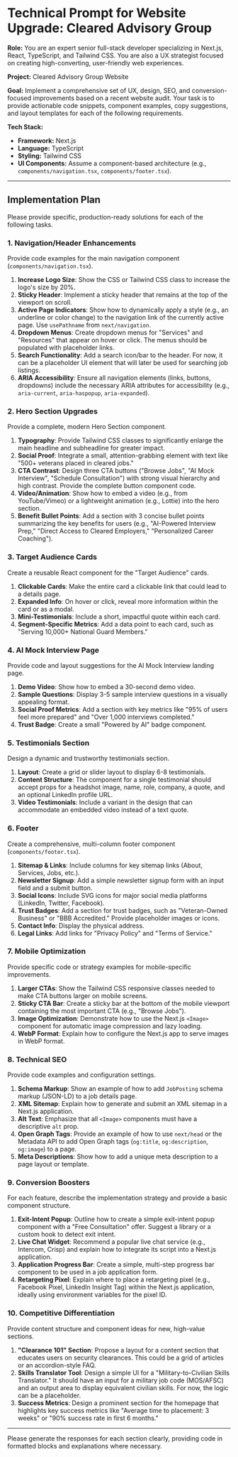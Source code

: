 # Technical Prompt for Website Upgrade: Cleared Advisory Group

**Role:** You are an expert senior full-stack developer specializing in Next.js, React, TypeScript, and Tailwind CSS. You are also a UX strategist focused on creating high-converting, user-friendly web experiences.

**Project:** Cleared Advisory Group Website

**Goal:** Implement a comprehensive set of UX, design, SEO, and conversion-focused improvements based on a recent website audit. Your task is to provide actionable code snippets, component examples, copy suggestions, and layout templates for each of the following requirements.

**Tech Stack:**
- **Framework:** Next.js
- **Language:** TypeScript
- **Styling:** Tailwind CSS
- **UI Components:** Assume a component-based architecture (e.g., `components/navigation.tsx`, `components/footer.tsx`).

---

## Implementation Plan

Please provide specific, production-ready solutions for each of the following tasks.

### 1. Navigation/Header Enhancements

Provide code examples for the main navigation component (`components/navigation.tsx`).

1.  **Increase Logo Size**: Show the CSS or Tailwind CSS class to increase the logo's size by 20%.
2.  **Sticky Header**: Implement a sticky header that remains at the top of the viewport on scroll.
3.  **Active Page Indicators**: Show how to dynamically apply a style (e.g., an underline or color change) to the navigation link of the currently active page. Use `usePathname` from `next/navigation`.
4.  **Dropdown Menus**: Create dropdown menus for "Services" and "Resources" that appear on hover or click. The menus should be populated with placeholder links.
5.  **Search Functionality**: Add a search icon/bar to the header. For now, it can be a placeholder UI element that will later be used for searching job listings.
6.  **ARIA Accessibility**: Ensure all navigation elements (links, buttons, dropdowns) include the necessary ARIA attributes for accessibility (e.g., `aria-current`, `aria-haspopup`, `aria-expanded`).

### 2. Hero Section Upgrades

Provide a complete, modern Hero Section component.

1.  **Typography**: Provide Tailwind CSS classes to significantly enlarge the main headline and subheadline for greater impact.
2.  **Social Proof**: Integrate a small, attention-grabbing element with text like "500+ veterans placed in cleared jobs."
3.  **CTA Contrast**: Design three CTA buttons ("Browse Jobs", "AI Mock Interview", "Schedule Consultation") with strong visual hierarchy and high contrast. Provide the complete button component code.
4.  **Video/Animation**: Show how to embed a video (e.g., from YouTube/Vimeo) or a lightweight animation (e.g., Lottie) into the hero section.
5.  **Benefit Bullet Points**: Add a section with 3 concise bullet points summarizing the key benefits for users (e.g., "AI-Powered Interview Prep," "Direct Access to Cleared Employers," "Personalized Career Coaching").

### 3. Target Audience Cards

Create a reusable React component for the "Target Audience" cards.

1.  **Clickable Cards**: Make the entire card a clickable link that could lead to a details page.
2.  **Expanded Info**: On hover or click, reveal more information within the card or as a modal.
3.  **Mini-Testimonials**: Include a short, impactful quote within each card.
4.  **Segment-Specific Metrics**: Add a data point to each card, such as "Serving 10,000+ National Guard Members."

### 4. AI Mock Interview Page

Provide code and layout suggestions for the AI Mock Interview landing page.

1.  **Demo Video**: Show how to embed a 30-second demo video.
2.  **Sample Questions**: Display 3-5 sample interview questions in a visually appealing format.
3.  **Social Proof Metrics**: Add a section with key metrics like "95% of users feel more prepared" and "Over 1,000 interviews completed."
4.  **Trust Badge**: Create a small "Powered by AI" badge component.

### 5. Testimonials Section

Design a dynamic and trustworthy testimonials section.

1.  **Layout**: Create a grid or slider layout to display 6-8 testimonials.
2.  **Content Structure**: The component for a single testimonial should accept props for a headshot image, name, role, company, a quote, and an optional LinkedIn profile URL.
3.  **Video Testimonials**: Include a variant in the design that can accommodate an embedded video instead of a text quote.

### 6. Footer

Create a comprehensive, multi-column footer component (`components/footer.tsx`).

1.  **Sitemap & Links**: Include columns for key sitemap links (About, Services, Jobs, etc.).
2.  **Newsletter Signup**: Add a simple newsletter signup form with an input field and a submit button.
3.  **Social Icons**: Include SVG icons for major social media platforms (LinkedIn, Twitter, Facebook).
4.  **Trust Badges**: Add a section for trust badges, such as "Veteran-Owned Business" or "BBB Accredited." Provide placeholder images or icons.
5.  **Contact Info**: Display the physical address.
6.  **Legal Links**: Add links for "Privacy Policy" and "Terms of Service."

### 7. Mobile Optimization

Provide specific code or strategy examples for mobile-specific improvements.

1.  **Larger CTAs**: Show the Tailwind CSS responsive classes needed to make CTA buttons larger on mobile screens.
2.  **Sticky CTA Bar**: Create a sticky bar at the bottom of the mobile viewport containing the most important CTA (e.g., "Browse Jobs").
3.  **Image Optimization**: Demonstrate how to use the Next.js `<Image>` component for automatic image compression and lazy loading.
4.  **WebP Format**: Explain how to configure the Next.js app to serve images in WebP format.

### 8. Technical SEO

Provide code examples and configuration settings.

1.  **Schema Markup**: Show an example of how to add `JobPosting` schema markup (JSON-LD) to a job details page.
2.  **XML Sitemap**: Explain how to generate and submit an XML sitemap in a Next.js application.
3.  **Alt Text**: Emphasize that all `<Image>` components must have a descriptive `alt` prop.
4.  **Open Graph Tags**: Provide an example of how to use `next/head` or the Metadata API to add Open Graph tags (`og:title`, `og:description`, `og:image`) to a page.
5.  **Meta Descriptions**: Show how to add a unique meta description to a page layout or template.

### 9. Conversion Boosters

For each feature, describe the implementation strategy and provide a basic component structure.

1.  **Exit-Intent Popup**: Outline how to create a simple exit-intent popup component with a "Free Consultation" offer. Suggest a library or a custom hook to detect exit intent.
2.  **Live Chat Widget**: Recommend a popular live chat service (e.g., Intercom, Crisp) and explain how to integrate its script into a Next.js application.
3.  **Application Progress Bar**: Create a simple, multi-step progress bar component to be used in a job application form.
4.  **Retargeting Pixel**: Explain where to place a retargeting pixel (e.g., Facebook Pixel, LinkedIn Insight Tag) within the Next.js application, ideally using environment variables for the pixel ID.

### 10. Competitive Differentiation

Provide content structure and component ideas for new, high-value sections.

1.  **"Clearance 101" Section**: Propose a layout for a content section that educates users on security clearances. This could be a grid of articles or an accordion-style FAQ.
2.  **Skills Translator Tool**: Design a simple UI for a "Military-to-Civilian Skills Translator." It should have an input for a military job code (MOS/AFSC) and an output area to display equivalent civilian skills. For now, the logic can be a placeholder.
3.  **Success Metrics**: Design a prominent section for the homepage that highlights key success metrics like "Average time to placement: 3 weeks" or "90% success rate in first 6 months."

---

Please generate the responses for each section clearly, providing code in formatted blocks and explanations where necessary.
